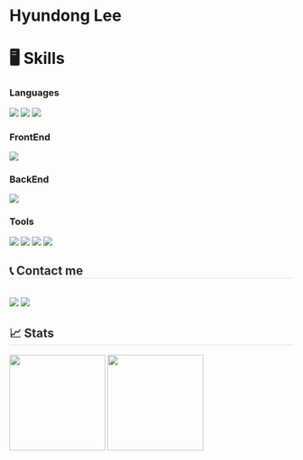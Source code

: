 # Hyundong Lee

# 🖥️ Skills
### Languages
<img src="https://img.shields.io/badge/C-A8B9CC?style=for-the-badge&logo=C&logoColor=white"> <img src="https://img.shields.io/badge/Python-3776AB?style=for-the-badge&logo=Python&logoColor=white">
<img src="https://img.shields.io/badge/Java-007396?style=for-the-badge&logo=Java&logoColor=white">

### FrontEnd
<img src="https://img.shields.io/badge/HTML5-E34F26?style=for-the-badge&logo=HTML5&logoColor=white">

### BackEnd
<img src="https://img.shields.io/badge/Spring Boot-6DB33F?style=for-the-badge&logo=Spring Boot&logoColor=white">

### Tools
<img src="https://img.shields.io/badge/Xcode-147EFB?&style=for-the-badge&logo=Xcode&logoColor=white"> <img src="https://img.shields.io/badge/IntelliJ%20IDEA-000000.svg?&style=for-the-badge&logo=IntelliJ%20IDEA&logoColor=white">
<img src="https://img.shields.io/badge/vscode-007ACC?style=for-the-badge&logo=VisualStudioCode&logoColor=white"> <img src="https://img.shields.io/badge/nvim-57A143?style=for-the-badge&logo=Neovim&logoColor=white">


<h2 style="border-bottom: 1px solid #d8dee4; color: #282d33;"> 📞 Contact me </h2> <br> 
<a href="mailto:lhd04ss@naver.com"><img src="https://img.shields.io/badge/naver-03C75A?style=for-the-badge&logo=naver&logoColor=white&link==mailto:lhd04ssl@naver.com"></a>
<a href="mailto:hyundongl@icloud.com"><img src="https://img.shields.io/badge/icloud-3693F3?style=for-the-badge&logo=icloud&logoColor=white&link==mailto:hyundongl@icloud.com"></a>


<h2 style="border-bottom: 1px solid #d8dee4; color: #282d33;"> 📈 Stats </h2>

<img src="https://github-readme-stats.vercel.app/api/top-langs/?username=hyundong-L&langs_count=10&layout=compact&theme=github_dark" style="height : 170px;"> <img src="https://github-readme-stats.vercel.app/api?username=hyundong-L&count_private=true&show_icons=true&theme=github_dark" style="height : 170px;">
